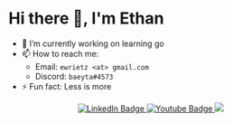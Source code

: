<!-- <div align="center"> -->
<!--   <img src="https://github-readme-stats.vercel.app/api?username=erietz&theme=calm"/> -->
<!-- </div> -->

# Hi there 👋, I'm Ethan

- 🔭 I’m currently working on learning go
- 📫 How to reach me:
    - Email: `ewrietz <at> gmail.com`
    - Discord: `baeyta#4573`
- ⚡ Fun fact: Less is more

<div id="badges" align="center">
  <a href="https://www.linkedin.com/in/ethan-rietz-498070143/">
    <img src="https://img.shields.io/badge/LinkedIn-blue?style=for-the-badge&logo=linkedin&logoColor=white" alt="LinkedIn Badge"/>
  </a>
  <a href="https://www.youtube.com/channel/UCVfBisHLy7-rAp2rtS6fvRg">
    <img src="https://img.shields.io/badge/YouTube-red?style=for-the-badge&logo=youtube&logoColor=white" alt="Youtube Badge"/>
  </a>
  <a href="mailto:ewrietz@gmail.com" target="_blank">
    <img src="https://img.shields.io/badge/Gmail-D14836?style=for-the-badge&logo=gmail&logoColor=white">
  </a>
</div>
